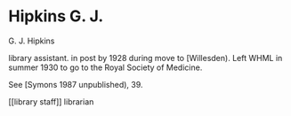 



# Hipkins G. J.


G. J. Hipkins

library assistant. in post by 1928 during move to [Willesden). Left WHML in summer 1930 to go to the Royal Society of Medicine.

See [Symons 1987 unpublished), 39.

[[library staff]] librarian